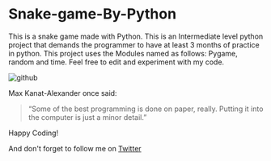 # Snake-game-By-Python
This is a snake game made with Python. This is an Intermediate level python project that demands the programmer to have at least 3 months of practice in python. This project uses the Modules named as follows: Pygame, random and time. Feel free to edit and experiment with my code.

![github](https://user-images.githubusercontent.com/64730390/86085907-ca103f80-bab9-11ea-8389-f05b09cd398e.gif)

Max Kanat-Alexander once said:
>“Some of the best programming is done on paper, really. Putting it into the computer is just a minor detail.”

Happy Coding!

And don't forget to follow me on [Twitter](https://twitter.com/thegr8kabeer)
